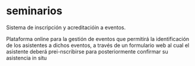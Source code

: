 # seminarios
Sistema de inscripción y acreditacióin a eventos.

Plataforma online para la gestión de eventos que permitirá la identificación de los asistentes a dichos eventos, a través de 
un formulario web al cual el asistente deberá prei-nscribirse para posteriormente confirmar su asistencia in situ


